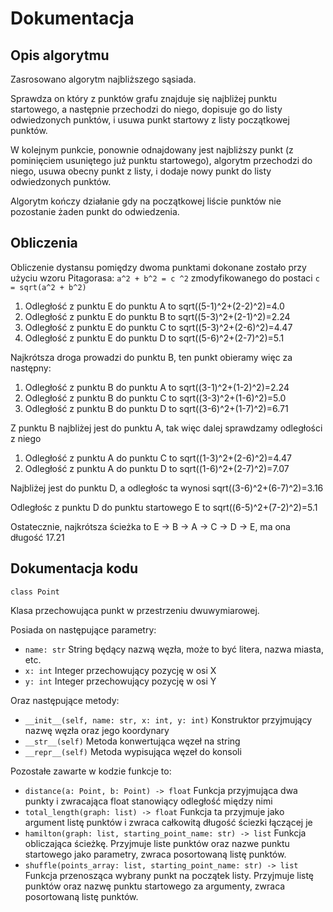 # Dokumentacja

## Opis algorytmu

Zasrosowano algorytm najbliższego sąsiada.

Sprawdza on który z punktów grafu
znajduje się najbliżej punktu startowego, a następnie przechodzi do niego,
dopisuje go do listy odwiedzonych punktów, i usuwa punkt startowy z listy
początkowej punktów.

W kolejnym punkcie, ponownie odnajdowany jest najbliższy punkt (z pominięciem
usuniętego już punktu startowego), algorytm przechodzi do niego, usuwa
obecny punkt z listy, i dodaje nowy punkt do listy odwiedzonych punktów. 

Algorytm kończy działanie gdy na początkowej liście punktów nie pozostanie
żaden punkt do odwiedzenia.

## Obliczenia

Obliczenie dystansu pomiędzy dwoma punktami dokonane zostało przy użyciu
wzoru Pitagorasa: `a^2 + b^2 = c ^2` zmodyfikowanego do postaci 
`c = sqrt(a^2 + b^2)`

1. Odległość z punktu E do punktu A to sqrt((5-1)^2+(2-2)^2)=4.0
2. Odległość z punktu E do punktu B to sqrt((5-3)^2+(2-1)^2)=2.24
3. Odległość z punktu E do punktu C to sqrt((5-3)^2+(2-6)^2)=4.47
4. Odległość z punktu E do punktu D to sqrt((5-6)^2+(2-7)^2)=5.1

Najkrótsza droga prowadzi do punktu B, ten punkt obieramy więc za następny:

1. Odległość z punktu B do punktu A to sqrt((3-1)^2+(1-2)^2)=2.24
2. Odległość z punktu B do punktu C to sqrt((3-3)^2+(1-6)^2)=5.0
3. Odległość z punktu B do punktu D to sqrt((3-6)^2+(1-7)^2)=6.71

Z punktu B najbliżej jest do punktu A, tak więc dalej sprawdzamy odległości z niego

1. Odległość z punktu A do punktu C to sqrt((1-3)^2+(2-6)^2)=4.47
2. Odległość z punktu A do punktu D to sqrt((1-6)^2+(2-7)^2)=7.07

Najbliżej jest do punktu D, a odległośc ta wynosi sqrt((3-6)^2+(6-7)^2)=3.16

Odległośc z punktu D do punktu startowego E to sqrt((6-5)^2+(7-2)^2)=5.1

Ostatecznie, najkrótsza ścieżka to E -> B -> A -> C -> D -> E, ma ona długość 17.21




## Dokumentacja kodu

`class Point`

Klasa przechowująca punkt w przestrzeniu dwuwymiarowej.

Posiada on następujące parametry:

* `name: str` String będący nazwą węzła, może to być litera, nazwa miasta, etc.
* `x: int` Integer przechowujący pozycję w osi X
* `y: int` Integer przechowujący pozycję w osi Y

Oraz następujące metody:

* `__init__(self, name: str, x: int, y: int)` Konstruktor przyjmujący
nazwę węzła oraz jego koordynary
* `__str__(self)` Metoda konwertująca węzeł na string
* `__repr__(self)` Metoda wypisująca węzeł do konsoli

Pozostałe zawarte w kodzie funkcje to:

* `distance(a: Point, b: Point) -> float` Funkcja przyjmująca dwa punkty
i zwracająca float stanowiący odległość między nimi
* `total_length(graph: list) -> float` Funkcja ta przyjmuje jako
argument listę punktów i zwraca całkowitą długość ściezki łączącej je
* `hamilton(graph: list, starting_point_name: str) -> list` Funkcja
obliczająca ścieżkę. Przyjmuje liste punktów oraz nazwe punktu startowego
jako parametry, zwraca posortowaną listę punktów.
* `shuffle(points_array: list, starting_point_name: str) -> list` Funkcja
przenosząca wybrany punkt na początek listy. Przyjmuje listę punktów oraz
nazwę punktu startowego za argumenty, zwraca posortowaną listę punktów.